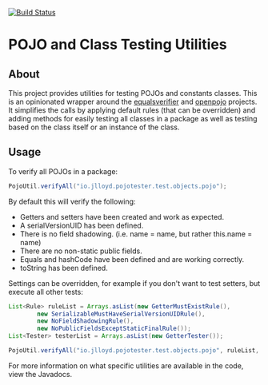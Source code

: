 [![Build Status](https://travis-ci.com/lloydjm77/pojo-tester.svg?branch=master)](https://travis-ci.com/lloydjm77/pojo-tester)

# POJO and Class Testing Utilities

## About

This project provides utilities for testing POJOs and constants classes.  This is an opinionated wrapper around the [equalsverifier](https://github.com/jqno/equalsverifier) and [openpojo](https://github.com/OpenPojo/openpojo) projects.   It simplifies the calls by applying default rules (that can be overridden) and adding methods for easily testing all classes in a package as well as testing based on the class itself or an instance of the class.

## Usage

To verify all POJOs in a package:

```java
PojoUtil.verifyAll("io.jlloyd.pojotester.test.objects.pojo");
```

By default this will verify the following:

* Getters and setters have been created and work as expected.
* A serialVersionUID has been defined.
* There is no field shadowing. (i.e. name = name, but rather this.name = name)
* There are no non-static public fields.
* Equals and hashCode have been defined and are working correctly.
* toString has been defined.

Settings can be overridden, for example if you don't want to test setters, but execute all other tests:

```java
List<Rule> ruleList = Arrays.asList(new GetterMustExistRule(), 
        new SerializableMustHaveSerialVersionUIDRule(),
        new NoFieldShadowingRule(),
        new NoPublicFieldsExceptStaticFinalRule());
List<Tester> testerList = Arrays.asList(new GetterTester());

PojoUtil.verifyAll("io.jlloyd.pojotester.test.objects.pojo", ruleList, testerList);
```

For more information on what specific utilities are available in the code, view the Javadocs.